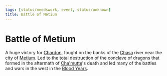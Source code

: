 ```yaml
---
tags: [status/needswork, event, status/unknown]
title: Battle of Metium
---
```


# Battle of Metium

A huge victory for [Chardon](<../../gazetteer/west-coast/chardonian-empire/chardon/chardon.md>), fought on the banks of the [Chasa](<../../gazetteer/chasa-nahadi-watershed/rivers/chasa.md>) river near the city of [Metium](<../../gazetteer/west-coast/chardonian-empire/chasa-river-valley/metium.md>). Led to the total destruction of the conclave of dragons that formed in the aftermath of [Cha'mutte](<../../people/extraplanar-powers/cha-mutte.md>)'s death and led many of the battles and wars in the west in the [Blood Years](<./blood-years.md>). 

